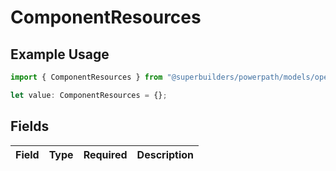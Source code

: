 # ComponentResources

## Example Usage

```typescript
import { ComponentResources } from "@superbuilders/powerpath/models/operations";

let value: ComponentResources = {};
```

## Fields

| Field       | Type        | Required    | Description |
| ----------- | ----------- | ----------- | ----------- |